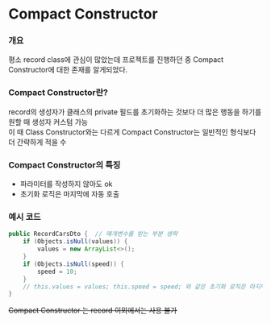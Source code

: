 # Compact Constructor
### 개요
평소 record class에 관심이 많았는데 프로젝트를 진행하던 중 Compact Constructor에 대한 존재를 알게되었다.

### Compact Constructor란?
record의 생성자가 클래스의 private 필드를 초기화하는 것보다 더 많은 행동을 하기를 원할 때 생성자 커스텀 가능  
이 때 Class Constructor와는 다르게 Compact Constructor는 일반적인 형식보다 더 간략하게 적을 수

### Compact Constructor의 특징
- 파라미터를 작성하지 않아도 ok
- 초기화 로직은 마지막에 자동 호출

### 예시 코드
```java
public RecordCarsDto {  // 매개변수를 받는 부분 생략
    if (Objects.isNull(values)) {
        values = new ArrayList<>();
    }
    if (Objects.isNull(speed)) {
        speed = 10;
    }
    // this.values = values; this.speed = speed; 와 같은 초기화 로직은 마지막에 자동 호출
}
```


~~Compact Constructor 는 record 이외에서는 사용 불가~~
